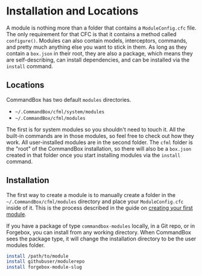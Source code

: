 # Installation and Locations

A module is nothing more than a folder that contains a `ModuleConfig.cfc` file. The only requirement for that CFC is that it contains a method called `configure()`. Modules can also contain models, interceptors, commands, and pretty much anything else you want to stick in them. As long as they contain a `box.json` in their root, they are also a package, which means they are self-describing, can install dependencies, and can be installed via the `install` command.

## Locations

CommandBox has two default `modules` directories.

* `~/.CommandBox/cfml/system/modules`
* `~/.CommandBox/cfml/modules`

The first is for system modules so you shouldn't need to touch it. All the built-in commands are in those modules, so feel free to check out how they work. All user-installed modules are in the second folder. The `cfml` folder is the "root" of the CommandBox installation, so there will also be a `box.json` created in that folder once you start installing modules via the `install` command.

## Installation

The first way to create a module is to manually create a folder in the `~/.CommandBox/cfml/modules` directory and place your `ModuleConfig.cfc` inside of it. This is the process described in the guide on [creating your first module](./).

If you have a package of type `commandbox-modules` locally, in a Git repo, or in Forgebox, you can install from any working directory. When CommandBox sees the package type, it will change the installation directory to be the user modules folder.

```bash
install /path/to/module
install githubuser/modulerepo
install forgebox-module-slug
```
